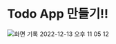 # Todo App 만들기!! 

![화면 기록 2022-12-13 오후 11 05 12](https://user-images.githubusercontent.com/84694944/207358524-94898230-52c7-479b-810e-b744a47e8d3b.gif)
